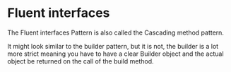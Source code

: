 # Fluent interfaces

The Fluent interfaces Pattern is also called the Cascading method pattern.

It might look similar to the builder pattern, but it is not, the builder is a lot more strict meaning you have to have a
clear Builder object and the actual object be returned on the call of the build method.